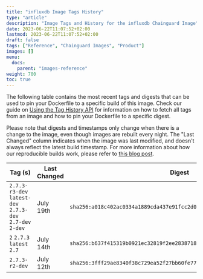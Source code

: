 ```yaml
---
title: "influxdb Image Tags History"
type: "article"
description: "Image Tags and History for the influxdb Chainguard Image"
date: 2023-06-22T11:07:52+02:00
lastmod: 2023-06-22T11:07:52+02:00
draft: false
tags: ["Reference", "Chainguard Images", "Product"]
images: []
menu:
  docs:
    parent: "images-reference"
weight: 700
toc: true
---
```


The following table contains the most recent tags and digests that can be used to pin your Dockerfile to a specific build of this image. Check our guide on [Using the Tag History API](/chainguard/chainguard-images/using-the-tag-history-api/) for information on how to fetch all tags from an image and how to pin your Dockerfile to a specific digest.

Please note that digests and timestamps only change when there is a change to the image, even though images are rebuilt every night. The "Last Changed" column indicates when the image was last modified, and doesn't always reflect the latest build timestamp. For more information about how our reproducible builds work, please refer to [this blog post](https://www.chainguard.dev/unchained/reproducing-chainguards-reproducible-image-builds).

| Tag (s)                                                    | Last Changed | Digest                                                                    |
|------------------------------------------------------------|--------------|---------------------------------------------------------------------------|
|  `2.7.3-r3-dev` `latest-dev` `2.7.3-dev` `2.7-dev` `2-dev` | July 19th    | `sha256:a018c402ac0334a1889cda437e91fcc2d0dc818a9e6cd1f4c9bfadcf6fde3b25` |
|  `2` `2.7.3` `latest` `2.7`                                | July 14th    | `sha256:b637f415319b0921ec32819f2ee28387186ce83eab7e7a5361e07f1a8ace7767` |
|  `2.7.3-r2-dev`                                            | July 12th    | `sha256:3fff29ae8340f38c729ea52f27bb60fe7769c455f4bfd2bfebc0b8df4658ec2d` |
